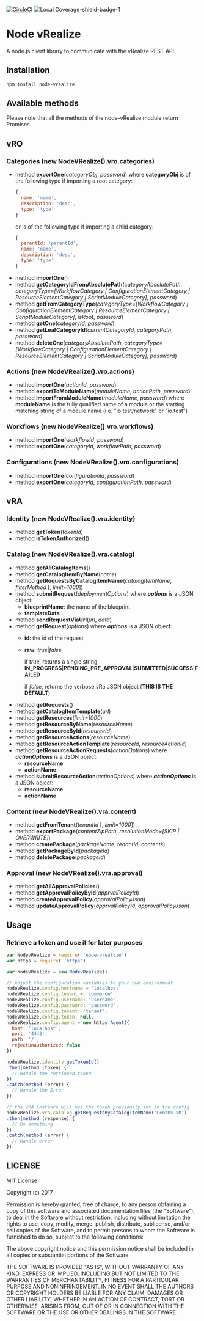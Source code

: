 [![CircleCI](https://circleci.com/gh/Hiyafoo/node-vrealize.svg?style=shield)](https://circleci.com/gh/Hiyafoo/node-vrealize) ![Local Coverage-shield-badge-1](https://img.shields.io/badge/Local%20Coverage-97.52%25-brightgreen.svg)

# Node vRealize

A node.js client library to communicate with the vRealize REST API.

## Installation

```bash
npm install node-vrealize
```

## Available methods

Please note that all the methods of the node-vRealize module return Promises.

## vRO

### Categories (new NodeVRealize().vro.categories)

* method **exportOne**(*categoryObj*, *password*) where **categoryObj** is of the following type if importing a root category:
  ```JavaScript
  {
    name: 'name',
    description: 'desc',
    type: 'type'
  }
  ```
  or is of the following type if importing a child category:
  ```JavaScript
  {
    parentId: 'parentId',
    name: 'name',
    description: 'desc',
    type: 'type'
  }
  ```
* method **importOne**()
* method **getCategoryIdFromAbsolutePath**(*categoryAbsolutePath*, *categoryType=[WorkflowCategory | ConfigurationElementCategory | ResourceElementCategory | ScriptModuleCategory]*, *password*)
* method **getFromCategoryType**(*categoryType=[WorkflowCategory | ConfigurationElementCategory | ResourceElementCategory | ScriptModuleCategory]*, *isRoot*, *password*)
* method **getOne**(*categoryId*, *password*)
* method **getLeafCategoryId**(*currentCategoryId*, *categoryPath*, *password*)
* method **deleteOne**(*categoryAbsolutePath*, *categoryType=[WorkflowCategory | ConfigurationElementCategory | ResourceElementCategory | ScriptModuleCategory]*, *password*)

### Actions (new NodeVRealize().vro.actions)

* method **importOne**(*actionId*, *password*)
* method **exportToModuleName**(*moduleName*, *actionPath*, *password*)
* method **importFromModuleName**(*moduleName*, *password*) where **moduleName** is the fully qualified name of a module or the starting matching string  of a module name
  (i.e. "io.test/network" or "io.test")

### Workflows (new NodeVRealize().vro.workflows)

* method **importOne**(*workflowId*, *password*)
* method **exportOne**(*categoryId*, *workflowPath*, *password*)

### Configurations (new NodeVRealize().vro.configurations)

* method **importOne**(*configurationId*, *password*)
* method **exportOne**(*categoryId*, *configurationPath*, *password*)

## vRA

### Identity (new NodeVRealize().vra.identity)

* method **getToken**(*tokenId*)
* method **isTokenAuthorized**()

### Catalog (new NodeVRealize().vra.catalog)

* method **getAllCatalogItems**()
* method **getCatalogItemByName**(*name*)
* method **getRequestsByCatalogItemName**(*catalogItemName*, *filterMethod* [, *limit=1000*])
* method **submitRequest**(*deploymentOptions*) where ***options*** is a JSON object:
  * **blueprintName**: the name of the blueprint
  * **templateData**
* method **sendRequestViaUrl**(*url*, *data*)
* method **getRequest**(*options*) where ***options*** is a JSON object:
  * **id**: the id of the request
  * **raw**: *true*|*false*

    if *true*, returns a single string **IN_PROGRESS**|**PENDING_PRE_APPROVAL**|**SUBMITTED**|**SUCCESS**|**FAILED**

    if *false*, returns the verbose vRa JSON object
    (**THIS IS THE DEFAULT**)
* method **getRequests**()
* method **getCatalogItemTemplate**(*url*)
* method **getResources**(*limit=1000*)
* method **getResourceByName**(*resourceName*)
* method **getResourceById**(*resourceId*)
* method **getResourceActions**(*resourceName*)
* method **getResourceActionTemplate**(*resourceId*, *resourceActionId*)
* method **getResourceActionRequests**(*actionOptions*) where ***actionOptions*** is a JSON object:
  * **resourceName**
  * **actionName**
* method **submitResourceAction**(*actionOptions*) where ***actionOptions*** is a JSON object:
  * **resourceName**
  * **actionName**

### Content (new NodeVRealize().vra.content)

* method **getFromTenant**(*tenantId* [, *limit=1000*])
* method **exportPackage**(*contentZipPath*, *resolutionMode=[SKIP | OVERWRITE]*)
* method **createPackage**(*packageName*, *tenantId*, *contents*)
* method **getPackageById**(*packageId*)
* method **deletePackage**(*packageId*)
### Approval (new NodeVRealize().vra.approval)

* method **getAllApprovalPolicies**()
* method **getApprovalPolicyById**(*apprvalPolicyId*)
* method **createApprovalPolicy**(*approvalPolicyJson*)
* method **updateApprovalPolicy**(*apprvalPolicyId*, *approvalPolicyJson*)

## Usage

### Retrieve a token and use it for later purposes

```JavaScript
var NodevRealize = require( 'node-vrealize')
var https = require( 'https')

var nodeVRealize = new NodevRealize()

// Adjust the configuration variables to your own environment
nodeVRealize.config.hostname = 'localhost'
nodeVRealize.config.tenant = 'commerce'
nodeVRealize.config.username: 'username',
nodeVRealize.config.password: 'password',
nodeVRealize.config.tenant: 'tenant',
nodeVRealize.config.token: null,
nodeVRealize.config.agent = new https.Agent({
  host: 'localhost',
  port: '4443',
  path: '/',
  rejectUnauthorized: false
})

nodeVRealize.identity.getTokenId()
.then(method (token) {
  // Handle the retrieved token
})
.catch(method (error) {
  // Handle the Error
})

// the vRA instance will use the token previously set in the config
nodeVRealize.vra.catalog.getRequestsByCatalogItemName('CentOS VM')
.then(method (response) {
  // Do something
})
.catch(method (error) {
  // Handle error
})
```

## LICENSE

MIT License

Copyright (c) 2017

Permission is hereby granted, free of charge, to any person obtaining a copy of this software and associated documentation files (the "Software"), to deal in the Software without restriction, including without limitation the rights to use, copy, modify, merge, publish, distribute, sublicense, and/or sell copies of the Software, and to permit persons to whom the Software is furnished to do so, subject to the following conditions:

The above copyright notice and this permission notice shall be included in all copies or substantial portions of the Software.

THE SOFTWARE IS PROVIDED "AS IS", WITHOUT WARRANTY OF ANY KIND, EXPRESS OR IMPLIED, INCLUDING BUT NOT LIMITED TO THE WARRANTIES OF MERCHANTABILITY, FITNESS FOR A PARTICULAR PURPOSE AND NONINFRINGEMENT. IN NO EVENT SHALL THE AUTHORS OR COPYRIGHT HOLDERS BE LIABLE FOR ANY CLAIM, DAMAGES OR OTHER LIABILITY, WHETHER IN AN ACTION OF CONTRACT, TORT OR OTHERWISE, ARISING FROM, OUT OF OR IN CONNECTION WITH THE SOFTWARE OR THE USE OR OTHER DEALINGS IN THE SOFTWARE.
